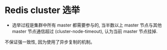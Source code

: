 # Redis cluster 选举

* 选举过程是集群中所有 master 都需要参与的, 当半数以上 master 节点与其他 master 节点通信超过 (cluster-node-timeout), 认为当前 master 节点挂掉.

不保证强一致性, 因为使用了异步复制的机制。
